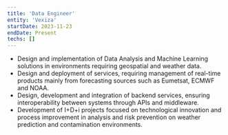 ```yaml
---
title: 'Data Engineer'
entity: 'Vexiza'
startDate: 2023-11-23
endDate: Present
techs: []
---
```

* Design and implementation of Data Analysis and Machine Learning solutions in environments requiring
geospatial and weather data.
* Design and deployment of services, requiring management of real-time products mainly from forecasting
sources such as Eumetsat, ECMWF and NOAA.
* Design, development and integration of backend services, ensuring interoperability between systems through APIs and middleware.
* Development of I+D+i projects focused on technological innovation and process improvement in analysis and risk prevention on weather prediction and contamination environments.